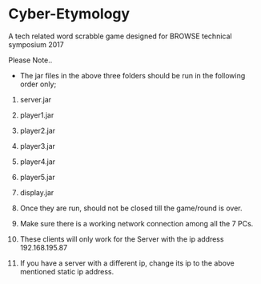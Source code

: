 # Cyber-Etymology
A tech related word scrabble game designed for BROWSE technical symposium 2017

Please Note..

* The jar files in the above three folders should be run in the following order only;

1. server.jar
2. player1.jar
3. player2.jar
4. player3.jar
5. player4.jar
6. player5.jar
7. display.jar

1. Once they are run, should not be closed till the game/round is over.
2. Make sure there is a working network connection among all the 7 PCs.

3. These clients will only work for the Server with the ip address 192.168.195.87 
4. If you have a server with a different ip, change its ip to the above mentioned static ip address.  
